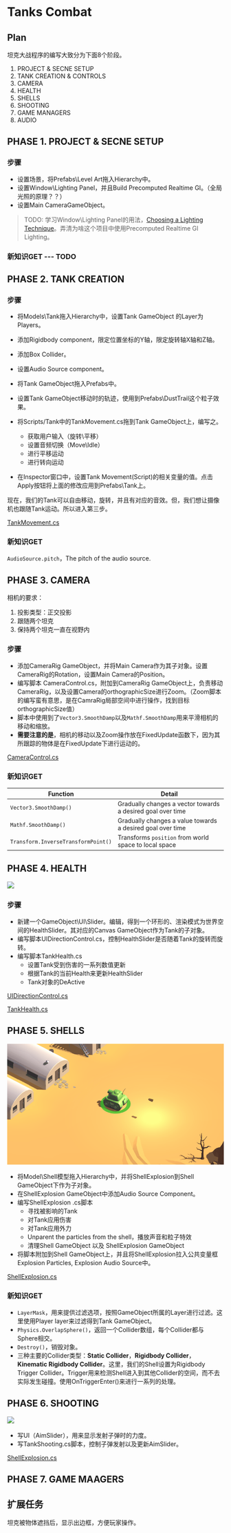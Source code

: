 # Tanks Combat

## Plan

坦克大战程序的编写大致分为下面8个阶段。

1. PROJECT & SECNE SETUP
2. TANK CREATION & CONTROLS
3. CAMERA
4. HEALTH
5. SHELLS
6. SHOOTING
7. GAME MANAGERS
8. AUDIO

## PHASE 1. PROJECT & SECNE SETUP 

### 步骤

- 设置场景，将Prefabs\Level Art拖入Hierarchy中。
- 设置Window\Lighting Panel，并且Build Precomputed Realtime GI。（全局光照的原理？？）
- 设置Main CameraGameObject。

> TODO: 学习Window\Lighting Panel的用法，[Choosing a Lighting Technique](https://unity3d.com/learn/tutorials/topics/graphics/choosing-lighting-technique?playlist=17102)。弄清为啥这个项目中使用Precomputed Realtime GI Lighting。

### 新知识GET --- TODO

## PHASE 2. TANK CREATION

### 步骤

- 将Models\Tank拖入Hierarchy中，设置Tank GameObject 的Layer为 Players。
- 添加Rigidbody component，限定位置坐标的Y轴，限定旋转轴X轴和Z轴。
- 添加Box Collider。
- 设置Audio Source component。
- 将Tank GameObject拖入Prefabs中。


- 设置Tank GameObject移动时的轨迹，使用到Prefabs\DustTrail这个粒子效果。
- 将Scripts/Tank中的TankMovement.cs拖到Tank GameObject上，编写之。
  - 获取用户输入（旋转\平移）
   - 设置音频切换（Move\Idle）
   - 进行平移运动
   - 进行转向运动
 - 在Inspector窗口中，设置Tank Movement(Script)的相关变量的值。点击Apply按钮将上面的修改应用到Prefabs\Tank上。

现在，我们的Tank可以自由移动，旋转，并且有对应的音效。但，我们想让摄像机也跟随Tank运动。所以进入第三步。

[TankMovement.cs](scripts/TankMovement.cs)

### 新知识GET

`AudioSource.pitch`，The pitch of the audio source. 

## PHASE 3. CAMERA

相机的要求：

1. 投影类型：正交投影
2. 跟随两个坦克
3. 保持两个坦克一直在视野内

### 步骤

- 添加CameraRig GameObject，并将Main Camera作为其子对象。设置CameraRig的Rotation，设置Main Camera的Position。
- 编写脚本 CameraControl.cs，附加到CameraRig GameObject上，负责移动CameraRig，以及设置Camera的orthographicSize进行Zoom。（Zoom脚本的编写蛮有意思，是在CamraRig局部空间中进行操作，找到目标orthographicSize值）
- 脚本中使用到了`Vector3.SmoothDamp`以及`Mathf.SmoothDamp`用来平滑相机的移动和缩放。
- **需要注意的是**，相机的移动以及Zoom操作放在FixedUpdate函数下，因为其所跟踪的物体是在FixedUpdate下进行运动的。

[CameraControl.cs](scripts/CameraControl.cs)

### 新知识GET

| Function                            | Detail                                                      |
| ----------------------------------- | ----------------------------------------------------------- |
| `Vector3.SmoothDamp()`              | Gradually changes a vector towards a desired goal over time |
| `Mathf.SmoothDamp()`                | Gradually changes a value towards a desired goal over time  |
| `Transform.InverseTransformPoint()` | Transforms `position` from world space to local space       |

## PHASE 4. HEALTH

![](images/TankPhase4.gif)

### 步骤

- 新建一个GameObject\UI\Slider。编辑，得到一个环形的、渲染模式为世界空间的HealthSlider。其对应的Canvas GameObject作为Tank的子对象。
- 编写脚本UIDirectionControl.cs，控制HealthSlider是否随着Tank的旋转而旋转。
- 编写脚本TankHealth.cs
  - 设置Tank受到伤害的一系列数值更新
  - 根据Tank的当前Health来更新HealthSlider
  - Tank对象的DeActive

[UIDirectionControl.cs](scripts/UIDirectionControl.cs)

[TankHealth.cs](scripts/TankHealth.cs)

## PHASE 5. SHELLS

![](images/TankPhase5.gif)

- 将Model\Shell模型拖入Hierarchy中，并将ShellExplosion到Shell GameObject下作为子对象。
- 在ShellExplosion GameObject中添加Audio Source Component。
- 编写ShellExplosion .cs脚本
  - 寻找被影响的Tank
  - 对Tank应用伤害
  - 对Tank应用外力
  - Unparent the particles from the shell，播放声音和粒子特效
  - 清理Shell GameObject 以及 ShellExplosion GameObject
- 将脚本附加到Shell GameObject上，并且将ShellExplosion拉入公共变量框Explosion Particles, Explosion Audio Source中。

[ShellExplosion.cs](scripts/ShellExplosion.cs)

### 新知识GET

- `LayerMask`，用来提供过滤选项，按照GameObject所属的Layer进行过滤。这里使用Player layer来过滤得到Tank GameObject。
- `Physics.OverlapSphere()`，返回一个Collider数组，每个Collider都与Sphere相交。
- `Destroy()`，销毁对象。
- 三种主要的Collider类型：**Static Collider**，**Rigidbody Collider**，**Kinematic Rigidbody Collider**。这里，我们的Shell设置为Rigidbody Trigger Collider。Trigger用来检测Shell进入到其他Collider的空间，而不去实际发生碰撞。使用OnTriggerEnter()来进行一系列的处理。

## PHASE 6. SHOOTING

![](images/TankPhase6.gif)

- 写UI（AimSlider），用来显示发射子弹时的力度。
- 写TankShooting.cs脚本，控制子弹发射以及更新AimSlider。

[ShellExplosion.cs](scripts/TankShooting.cs)

## PHASE 7. GAME MAAGERS



## 扩展任务

坦克被物体遮挡后，显示出边框，方便玩家操作。

